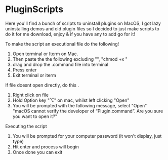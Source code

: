 # PluginScripts
Here you'll find a bunch of scripts to uninstall plugins on MacOS, I got lazy uninstalling 
demos and old plugin files so I decided to just make scripts to do it for me
download, enjoy & if you have any to add go for it!

To make the script an executional file do the following!
1. Open terminal or Iterm on Mac.
2. Then paste the the following excluding "", "chmod +x "
3. drag and drop the .command file into terminal
4. Press enter
5. Exit terminal or iterm

If file doesnt open directly, do this .
1. Right click on file
2. Hold Option key "⌥" on mac, whilst left clicking "Open"
3. You will be prompted with the following message, select "Open"
   "macOS cannot verify the developer of “Plugin.command”. Are you sure you want to open it?"

Executing the script
1. You will be prompted for your computer password (it won't display, just type)
2. Hit enter and process will begin
3. Once done you can exit
